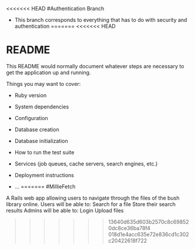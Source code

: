 <<<<<<< HEAD
#Authentication Branch

* This branch corresponds to everything that has to do with security and authentication
=======
<<<<<<< HEAD
# README

This README would normally document whatever steps are necessary to get the
application up and running.

Things you may want to cover:

* Ruby version

* System dependencies

* Configuration

* Database creation

* Database initialization

* How to run the test suite

* Services (job queues, cache servers, search engines, etc.)

* Deployment instructions

* ...
=======
#MillieFetch

A Rails web app allowing users to navigate through the files of the bush library online.
Users will be able to:
Search for a file
Store their search results
Admins will be able to:
Login
Upload files
>>>>>>> 13640d635d603b2570c8c698520dc8ce36ba78f4
>>>>>>> 018d1e4acc635e72e836cd1c302c20422618f722
